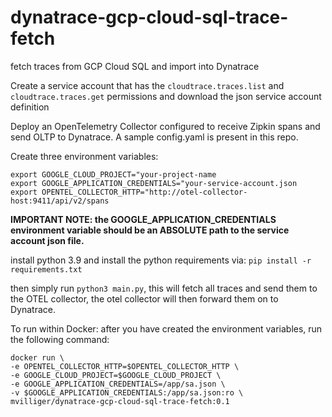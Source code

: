 # dynatrace-gcp-cloud-sql-trace-fetch
fetch traces from GCP Cloud SQL and import into Dynatrace

Create a service account that has the `cloudtrace.traces.list` and `cloudtrace.traces.get` permissions and download the json service account definition

Deploy an OpenTelemetry Collector configured to receive Zipkin spans and send OLTP to Dynatrace. A sample config.yaml is present in this repo.

Create three environment variables:

    export GOOGLE_CLOUD_PROJECT="your-project-name
    export GOOGLE_APPLICATION_CREDENTIALS="your-service-account.json
    export OPENTEL_COLLECTOR_HTTP="http://otel-collector-host:9411/api/v2/spans

**IMPORTANT NOTE: the GOOGLE_APPLICATION_CREDENTIALS environment variable should be an ABSOLUTE path to the service account json file.**

install python 3.9 and install the python requirements via: `pip install -r requirements.txt`

then simply run `python3 main.py`, this will fetch all traces and send them to the OTEL collector, the otel collector will then forward them on to Dynatrace. 

To run within Docker:
after you have created the environment variables, run the following command:

    docker run \
    -e OPENTEL_COLLECTOR_HTTP=$OPENTEL_COLLECTOR_HTTP \
    -e GOOGLE_CLOUD_PROJECT=$GOOGLE_CLOUD_PROJECT \
    -e GOOGLE_APPLICATION_CREDENTIALS=/app/sa.json \
    -v $GOOGLE_APPLICATION_CREDENTIALS:/app/sa.json:ro \
    mvilliger/dynatrace-gcp-cloud-sql-trace-fetch:0.1